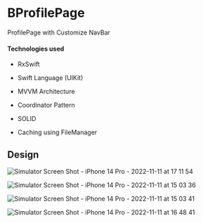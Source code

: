 # BProfilePage
ProfilePage with Customize NavBar

#### Technologies used
 - RxSwift
 
 - Swift Language (UIKit)
 
 - MVVM Architecture
 
 - Coordinator Pattern
 
 - SOLID
 
 - Caching using FileManager

## Design

![Simulator Screen Shot - iPhone 14 Pro - 2022-11-11 at 17 11 54](https://user-images.githubusercontent.com/67703771/201383105-38d20594-7e03-4e77-a6d1-eb7d04266cfb.png)


![Simulator Screen Shot - iPhone 14 Pro - 2022-11-11 at 15 03 36](https://user-images.githubusercontent.com/67703771/201382761-0fab51db-3a09-4942-919a-a1d64df870b9.png)


![Simulator Screen Shot - iPhone 14 Pro - 2022-11-11 at 15 03 41](https://user-images.githubusercontent.com/67703771/201382794-b51223de-2c19-4c70-91c0-8b01abe52c94.png)


![Simulator Screen Shot - iPhone 14 Pro - 2022-11-11 at 16 48 41](https://user-images.githubusercontent.com/67703771/201382816-78726746-dada-4f60-bbb0-e784f21cf457.png)
